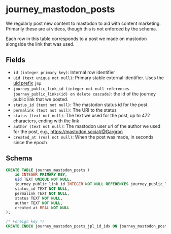 # journey_mastodon_posts

We regularly post new content to mastodon to aid with content marketing. Primarily
these are ai videos, though this is not enforced by the schema.

Each row in this table corresponds to a post we made on mastodon alongside the link
that was used.

## Fields

- `id (integer primary key)`: Internal row identifier
- `uid (text unique not null)`: Primary stable external identifier. Uses the
  [uid prefix](../uid_prefixes.md) `jmp`
- `journey_public_link_id (integer not null references journey_public_links(id) on delete cascade)`:
  the id of the journey public link that we posted.
- `status_id (text not null)`: The mastodon status id for the post
- `permalink (text not null)`: The URI to the status
- `status (text not null)`: The text we used for the post, up to 472 characters, ending with the link
- `author (text not null)`: The mastodon user url of the author we used for the post,
  e.g., https://mastodon.social/@Gargron
- `created_at (real not null)`: When the post was made, in seconds since the
  epoch

## Schema

```sql
CREATE TABLE journey_mastodon_posts (
    id INTEGER PRIMARY KEY,
    uid TEXT UNIQUE NOT NULL,
    journey_public_link_id INTEGER NOT NULL REFERENCES journey_public_links(id) ON DELETE CASCADE,
    status_id TEXT NOT NULL,
    permalink TEXT NOT NULL,
    status TEXT NOT NULL,
    author TEXT NOT NULL,
    created_at REAL NOT NULL
);

/* Foreign key */
CREATE INDEX journey_mastodon_posts_jpl_id_idx ON journey_mastodon_posts(journey_public_link_id);
```

